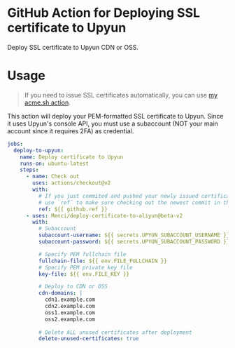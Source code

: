 # GitHub Action for Deploying SSL certificate to Upyun

Deploy SSL certificate to Upyun CDN or OSS.

# Usage

> If you need to issue SSL certificates automatically, you can use [my acme.sh action](https://github.com/marketplace/actions/issue-ssl-certificate).

This action will deploy your PEM-formatted SSL certificate to Upyun. Since it uses Upyun's console API, you must use a subaccount (NOT your main account since it requires 2FA) as credential.

```yaml
jobs:
  deploy-to-upyun:
    name: Deploy certificate to Upyun
    runs-on: ubuntu-latest
    steps:
      - name: Check out
        uses: actions/checkout@v2
        with:
          # If you just commited and pushed your newly issued certificate to this repo in a previous job,
          # use `ref` to make sure checking out the newest commit in this job
          ref: ${{ github.ref }}
      - uses: Menci/deploy-certificate-to-aliyun@beta-v2
        with:
          # Subaccount
          subaccount-username: ${{ secrets.UPYUN_SUBACCOUNT_USERNAME }}
          subaccount-password: ${{ secrets.UPYUN_SUBACCOUNT_PASSWORD }}

          # Specify PEM fullchain file
          fullchain-file: ${{ env.FILE_FULLCHAIN }}
          # Specify PEM private key file
          key-file: ${{ env.FILE_KEY }}

          # Deploy to CDN or OSS
          cdn-domains: |
            cdn1.example.com
            cdn2.example.com
            oss1.example.com
            oss2.example.com
          
          # Delete ALL unused certificates after deployment
          delete-unused-certificates: true
```
